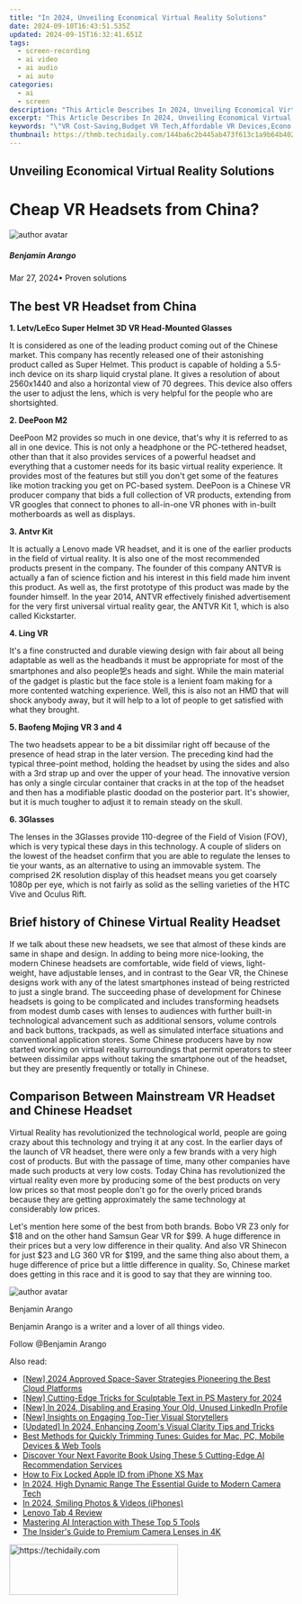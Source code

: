 ```yaml
---
title: "In 2024, Unveiling Economical Virtual Reality Solutions"
date: 2024-09-10T16:43:51.535Z
updated: 2024-09-15T16:32:41.651Z
tags: 
  - screen-recording
  - ai video
  - ai audio
  - ai auto
categories: 
  - ai
  - screen
description: "This Article Describes In 2024, Unveiling Economical Virtual Reality Solutions"
excerpt: "This Article Describes In 2024, Unveiling Economical Virtual Reality Solutions"
keywords: "\"VR Cost-Saving,Budget VR Tech,Affordable VR Devices,Econo VR Systems,Cheap Virtual Reality,Low-Cost VR Gear,Economical VR Experience\""
thumbnail: https://thmb.techidaily.com/144ba6c2b445ab473f613c1a9b64b4025f153684504ed90b87c56b4f36e8f03d.jpg
---
```


## Unveiling Economical Virtual Reality Solutions

# Cheap VR Headsets from China?

![author avatar](https://images.wondershare.com/filmora/article-images/benjamin-arango-author.jpg)

##### Benjamin Arango

 Mar 27, 2024• Proven solutions

## The best VR Headset from China

**1\. Letv/LeEco Super Helmet 3D VR Head-Mounted Glasses**

 It is considered as one of the leading product coming out of the Chinese market. This company has recently released one of their astonishing product called as Super Helmet. This product is capable of holding a 5.5-inch device on its sharp liquid crystal plane. It gives a resolution of about 2560x1440 and also a horizontal view of 70 degrees. This device also offers the user to adjust the lens, which is very helpful for the people who are shortsighted.

**2\. DeePoon M2**

 DeePoon M2 provides so much in one device, that's why it is referred to as all in one device. This is not only a headphone or the PC-tethered headset, other than that it also provides services of a powerful headset and everything that a customer needs for its basic virtual reality experience. It provides most of the features but still you don't get some of the features like motion tracking you get on PC-based system. DeePoon is a Chinese VR producer company that bids a full collection of VR products, extending from VR googles that connect to phones to all-in-one VR phones with in-built motherboards as well as displays.

**3\. Antvr Kit**

 It is actually a Lenovo made VR headset, and it is one of the earlier products in the field of virtual reality. It is also one of the most recommended products present in the company. The founder of this company ANTVR is actually a fan of science fiction and his interest in this field made him invent this product. As well as, the first prototype of this product was made by the founder himself. In the year 2014, ANTVR effectively finished advertisement for the very first universal virtual reality gear, the ANTVR Kit 1, which is also called Kickstarter.

**4\. Ling VR**

 It's a fine constructed and durable viewing design with fair about all being adaptable as well as the headbands it must be appropriate for most of the smartphones and also people乫s heads and sight. While the main material of the gadget is plastic but the face stole is a lenient foam making for a more contented watching experience. Well, this is also not an HMD that will shock anybody away, but it will help to a lot of people to get satisfied with what they brought.

**5\. Baofeng Mojing VR 3 and 4**

 The two headsets appear to be a bit dissimilar right off because of the presence of head strap in the later version. The preceding kind had the typical three-point method, holding the headset by using the sides and also with a 3rd strap up and over the upper of your head. The innovative version has only a single circular container that cracks in at the top of the headset and then has a modifiable plastic doodad on the posterior part. It's showier, but it is much tougher to adjust it to remain steady on the skull.

**6\. 3Glasses**

 The lenses in the 3Glasses provide 110-degree of the Field of Vision (FOV), which is very typical these days in this technology. A couple of sliders on the lowest of the headset confirm that you are able to regulate the lenses to tie your wants, as an alternative to using an immovable system. The comprised 2K resolution display of this headset means you get coarsely 1080p per eye, which is not fairly as solid as the selling varieties of the HTC Vive and Oculus Rift.

## Brief history of Chinese Virtual Reality Headset

 If we talk about these new headsets, we see that almost of these kinds are same in shape and design. In adding to being more nice-looking, the modern Chinese headsets are comfortable, wide field of views, light-weight, have adjustable lenses, and in contrast to the Gear VR, the Chinese designs work with any of the latest smartphones instead of being restricted to just a single brand. The succeeding phase of development for Chinese headsets is going to be complicated and includes transforming headsets from modest dumb cases with lenses to audiences with further built-in technological advancement such as additional sensors, volume controls and back buttons, trackpads, as well as simulated interface situations and conventional application stores. Some Chinese producers have by now started working on virtual reality surroundings that permit operators to steer between dissimilar apps without taking the smartphone out of the headset, but they are presently frequently or totally in Chinese.

## Comparison Between Mainstream VR Headset and Chinese Headset

 Virtual Reality has revolutionized the technological world, people are going crazy about this technology and trying it at any cost. In the earlier days of the launch of VR headset, there were only a few brands with a very high cost of products. But with the passage of time, many other companies have made such products at very low costs. Today China has revolutionized the virtual reality even more by producing some of the best products on very low prices so that most people don't go for the overly priced brands because they are getting approximately the same technology at considerably low prices.

 Let's mention here some of the best from both brands. Bobo VR Z3 only for $18 and on the other hand Samsun Gear VR for $99\. A huge difference in their prices but a very low difference in their quality. And also VR Shinecon for just $23 and LG 360 VR for $199, and the same thing also about them, a huge difference of price but a little difference in quality. So, Chinese market does getting in this race and it is good to say that they are winning too.

![author avatar](https://images.wondershare.com/filmora/article-images/benjamin-arango-author.jpg)

Benjamin Arango

Benjamin Arango is a writer and a lover of all things video.

Follow @Benjamin Arango


<ins class="adsbygoogle"
     style="display:block"
     data-ad-format="autorelaxed"
     data-ad-client="ca-pub-7571918770474297"
     data-ad-slot="1223367746"></ins>



<ins class="adsbygoogle"
     style="display:block"
     data-ad-client="ca-pub-7571918770474297"
     data-ad-slot="8358498916"
     data-ad-format="auto"
     data-full-width-responsive="true"></ins>


<span class="atpl-alsoreadstyle">Also read:</span>
<div><ul>
<li><a href="https://article-tips.techidaily.com/new-2024-approved-space-saver-strategies-pioneering-the-best-cloud-platforms/"><u>[New] 2024 Approved Space-Saver Strategies Pioneering the Best Cloud Platforms</u></a></li>
<li><a href="https://article-tips.techidaily.com/new-cutting-edge-tricks-for-sculptable-text-in-ps-mastery-for-2024/"><u>[New] Cutting-Edge Tricks for Sculptable Text in PS Mastery for 2024</u></a></li>
<li><a href="https://article-tips.techidaily.com/new-in-2024-disabling-and-erasing-your-old-unused-linkedin-profile/"><u>[New] In 2024, Disabling and Erasing Your Old, Unused LinkedIn Profile</u></a></li>
<li><a href="https://extra-approaches.techidaily.com/new-insights-on-engaging-top-tier-visual-storytellers/"><u>[New] Insights on Engaging Top-Tier Visual Storytellers</u></a></li>
<li><a href="https://article-tips.techidaily.com/updated-in-2024-enhancing-zooms-visual-clarity-tips-and-tricks/"><u>[Updated] In 2024, Enhancing Zoom's Visual Clarity Tips and Tricks</u></a></li>
<li><a href="https://media-tips.techidaily.com/best-methods-for-quickly-trimming-tunes-guides-for-mac-pc-mobile-devices-and-web-tools/"><u>Best Methods for Quickly Trimming Tunes: Guides for Mac, PC, Mobile Devices & Web Tools</u></a></li>
<li><a href="https://tech-revival.techidaily.com/discover-your-next-favorite-book-using-these-5-cutting-edge-ai-recommendation-services/"><u>Discover Your Next Favorite Book Using These 5 Cutting-Edge AI Recommendation Services</u></a></li>
<li><a href="https://apple-account.techidaily.com/how-to-fix-locked-apple-id-from-iphone-xs-max-by-drfone-ios/"><u>How to Fix Locked Apple ID from iPhone XS Max</u></a></li>
<li><a href="https://article-tips.techidaily.com/in-2024-high-dynamic-range-the-essential-guide-to-modern-camera-tech/"><u>In 2024, High Dynamic Range The Essential Guide to Modern Camera Tech</u></a></li>
<li><a href="https://article-tips.techidaily.com/in-2024-smiling-photos-and-videos-iphones/"><u>In 2024, Smiling Photos & Videos (iPhones)</u></a></li>
<li><a href="https://buynow-tips.techidaily.com/lenovo-tab-4-review/"><u>Lenovo Tab 4 Review</u></a></li>
<li><a href="https://tech-haven.techidaily.com/mastering-ai-interaction-with-these-top-5-tools/"><u>Mastering AI Interaction with These Top 5 Tools</u></a></li>
<li><a href="https://fox-links.techidaily.com/the-insiders-guide-to-premium-camera-lenses-in-4k/"><u>The Insider's Guide to Premium Camera Lenses in 4K</u></a></li>
</ul></div>

<!-- affiliate ads begin -->
<a href="https://wigfever.sjv.io/c/5597632/1995803/22899" target="_top" id="1995803">
  <img src="//a.impactradius-go.com/display-ad/22899-1995803" border="0" alt="https://techidaily.com" width="300" height="90"/>
</a>
<img height="0" width="0" src="https://wigfever.sjv.io/i/5597632/1995803/22899" style="position:absolute;visibility:hidden;" border="0" />
<!-- affiliate ads end -->

